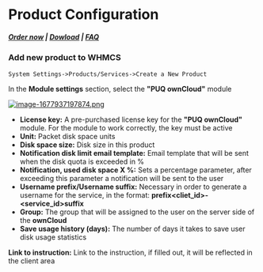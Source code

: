 # Product Configuration

#####  [Order now](https://puqcloud.com/whmcs-module-owncloud.php) | [Dowload](https://download.puqcloud.com/WHMCS/servers/PUQ_WHMCS-ownCloud/) | [FAQ](https://faq.puqcloud.com/)

### Add new product to WHMCS

```
System Settings->Products/Services->Create a New Product
```

In the **Module settings** section, select the **"PUQ ownCloud"** module

[![image-1677937197874.png](https://doc.puq.info/uploads/images/gallery/2023-03/scaled-1680-/image-1677937197874.png)](https://doc.puq.info/uploads/images/gallery/2023-03/image-1677937197874.png)

- **License key:** A pre-purchased license key for the **"PUQ ownCloud"** module. For the module to work correctly, the key must be active
- **Unit:** Packet disk space units
- **Disk space size:** Disk size in this product
- **Notification disk limit email template:** Email template that will be sent when the disk quota is exceeded in %
- **Notification, used disk space X %:** Sets a percentage parameter, after exceeding this parameter a notification will be sent to the user
- **Username prefix/Username suffix:** Necessary in order to generate a username for the service, in the format: **prefix&lt;cliet\_id&gt;-&lt;service\_id&gt;suffix**
- **Group:** The group that will be assigned to the user on the server side of the **ownCloud**
- **Save usage history (days):** The number of days it takes to save user disk usage statistics

**Link to instruction:** Link to the instruction, if filled out, it will be reflected in the client area
